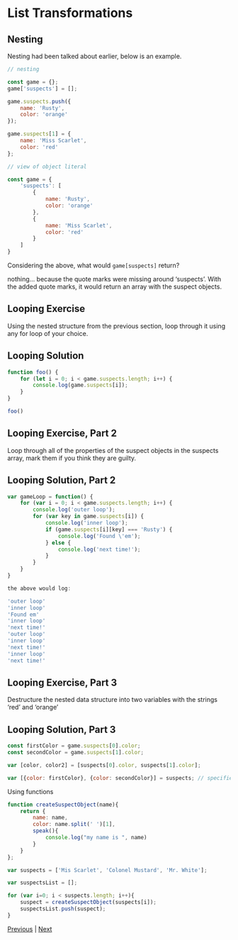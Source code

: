 
# List Transformations

## Nesting

Nesting had been talked about earlier, below is an example.

```js
// nesting

const game = {};
game['suspects'] = [];

game.suspects.push({
    name: 'Rusty',
    color: 'orange'
});

game.suspects[1] = {
    name: 'Miss Scarlet',
    color: 'red'
};

// view of object literal

const game = {
    'suspects': [
        {
            name: 'Rusty',
            color: 'orange'
        },
        {
            name: 'Miss Scarlet',
            color: 'red'
        }       
    ]
}
```

Considering the above, what would `game[suspects]` return?

nothing… because the quote marks were missing around ‘suspects’. With the added quote marks, it would return an array with the suspect objects.

## Looping Exercise

Using the nested structure from the previous section, loop through it using any for loop of your choice.

## Looping Solution

```js
function foo() {
    for (let i = 0; i < game.suspects.length; i++) {
        console.log(game.suspects[i]);
    }
}

foo()
```

## Looping Exercise, Part 2

Loop through all of the properties of the suspect objects in the suspects array, mark them if you think they are guilty.

## Looping Solution, Part 2

```js
var gameLoop = function() {
    for (var i = 0; i < game.suspects.length; i++) {
        console.log('outer loop');
        for (var key in game.suspects[i]) {
            console.log('inner loop');
            if (game.suspects[i][key] === 'Rusty') {
                console.log('Found \'em');
            } else {
                console.log('next time!');
            }
        }
    }
}

the above would log:

'outer loop'
'inner loop'
'Found em'
'inner loop'
'next time!'
'outer loop'
'inner loop'
'next time!'
'inner loop'
'next time!'
```

## Looping Exercise, Part 3

Destructure the nested data structure into two variables with the strings ‘red’ and ‘orange’

## Looping Solution, Part 3

```js
const firstColor = game.suspects[0].color;
const secondColor = game.suspects[1].color;

var [color, color2] = [suspects[0].color, suspects[1].color];

var [{color: firstColor}, {color: secondColor}] = suspects; // specifies a specific property of the targeted object and returns an array
```

Using functions

```js
function createSuspectObject(name){
    return {
        name: name,
        color: name.split(' ')[1],
        speak(){
            console.log("my name is ", name)
        }
    }
};

var suspects = ['Mis Scarlet', 'Colonel Mustard', 'Mr. White'];

var suspectsList = [];

for (var i=0; i < suspects.length; i++){
    suspect = createSuspectObject(suspects[i]);
    suspectsList.push(suspect);
}
```

[Previous](02.Objects-and-arrays.md) | [Next](04.forEach-function.md)
